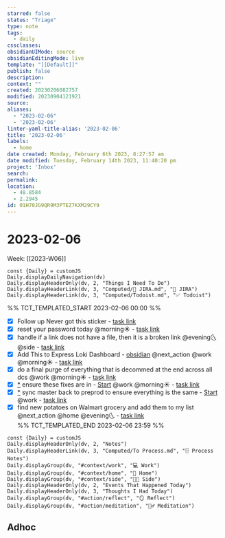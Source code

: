 ```yaml
---
starred: false
status: "Triage"
type: note
tags:
  - daily
cssclasses: 
obsidianUIMode: source
obsidianEditingMode: live
template: "[[Default]]"
publish: false
description: 
context: ""
created: 20230206082757
modified: 20230904121921
source: 
aliases:
  - "2023-02-06"
  - '2023-02-06'
linter-yaml-title-alias: '2023-02-06'
title: '2023-02-06'
labels:
  - home
date created: Monday, February 6th 2023, 8:27:57 am
date modified: Tuesday, February 14th 2023, 11:40:20 pm
project: 'Inbox'
search: 
permalink: 
location:
  - 48.8584
  - 2.2945
id: 01H70JG9QR9M3PTEZ7KXM29CY9
---
```


# 2023-02-06

Week: [[2023-W06]]

```dataviewjs
const {Daily} = customJS
Daily.displayDailyNavigation(dv)
Daily.displayHeaderOnly(dv, 2, "Things I Need To Do")
Daily.displayHeaderLink(dv, 3, "Computed/🎫 JIRA.md", "🎫 JIRA")
Daily.displayHeaderLink(dv, 3, "Computed/Todoist.md", "✅ Todoist")
```

%% TCT_TEMPLATED_START 2023-02-06 00:00 %%

- [X] Follow up Never got this sticker - [task link](https://todoist.com/app/task/6589528055)
- [X] reset your password today @morning☀️ - [task link](https://todoist.com/app/task/6585623192)
- [X] handle if a link does not have a file, then it is a broken link @evening🌜 @side - [task link](https://todoist.com/app/task/6570763438)
- [X] Add This to Express Loki Dashboard - [obsidian](obsidian://advanced-uri?vault=main&filepath=Inbox%2FProcessed%2F2023-01-19--08-52-34.md&block=03d0d) @next_action @work @morning☀️ - [task link](https://todoist.com/app/task/6538015188)
- [X] do a final purge of everything that is decommed at the end across all dcs @work @morning☀️ - [task link](https://todoist.com/app/task/6560200808)
- [X] [*](obsidian://advanced-uri?vault=main&filepath=Inbox%2FProcessed%2F2023-01-27--18-23-25.md&block=01c0d) ensure these fixes are in - [Start](session:///start?duration=25&intent=ensure%20these%20fixes%20are%20in%20by%20Friday) @work @morning☀️ - [task link](https://todoist.com/app/task/6575606803)
- [X] [*](obsidian://advanced-uri?vault=main&filepath=Inbox%2FProcessed%2F2023-01-25--12-30-55.md&block=6d8ac) sync master back to preprod to ensure everything is the same - [Start](session:///start?duration=25&intent=sync%20master%20back%20to%20preprod%20to%20ensure%20everything%20is%20the%20same) @work - [task link](https://todoist.com/app/task/6576135342)
- [X] find new potatoes on Walmart grocery and add them to my list @next_action @home @evening🌜 - [task link](https://todoist.com/app/task/6547204473)  
%% TCT_TEMPLATED_END 2023-02-06 23:59 %%

```dataviewjs
const {Daily} = customJS
Daily.displayHeaderOnly(dv, 2, "Notes")
Daily.displayHeaderLink(dv, 3, "Computed/To Process.md", "🗄️ Process Notes")
Daily.displayGroup(dv, "#context/work", "💻 Work")
Daily.displayGroup(dv, "#context/home", "🏡 Home")
Daily.displayGroup(dv, "#context/side", "👨‍💻 Side")
Daily.displayHeaderOnly(dv, 2, "Events That Happened Today")
Daily.displayHeaderOnly(dv, 3, "Thoughts I Had Today")
Daily.displayGroup(dv, "#action/reflect", "🪞 Reflect")
Daily.displayGroup(dv, "#action/meditation", "🧘‍♂️ Meditation")
```

## Adhoc
